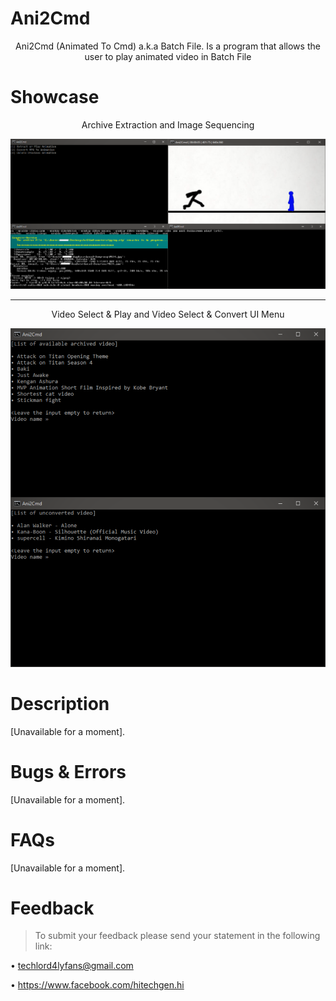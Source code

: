 # Ani2Cmd
<p align="center">Ani2Cmd (Animated To Cmd) a.k.a Batch File. Is a program that allows the user to play animated video in Batch File</p>

# Showcase
<p align="center">Archive Extraction and Image Sequencing</p>

![](.github/prev1.png)
___
<p align="center">Video Select & Play and Video Select & Convert UI Menu</p>

![](.github/prev2.png)

# Description
[Unavailable for a moment].

# Bugs & Errors
[Unavailable for a moment].

# FAQs
[Unavailable for a moment].

# Feedback
>To submit your feedback please send your statement in the following link:

• techlord4lyfans@gmail.com

• https://www.facebook.com/hitechgen.hi
